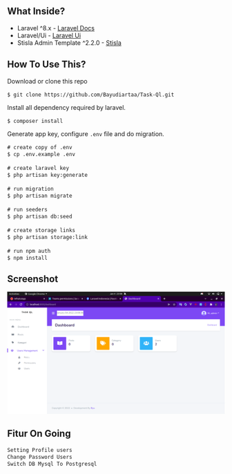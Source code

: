 ## What Inside?

- Laravel ^8.x - [Laravel Docs](https://laravel.com/docs/8.x/)
- Laravel/Ui - [Laravel Ui](https://github.com/laravel/ui)
- Stisla Admin Template ^2.2.0 - [Stisla](https://getstisla.com/)

## How To Use This?

Download or clone this repo
```shell
$ git clone https://github.com/Bayudiartaa/Task-Ql.git
```

Install all dependency required by laravel.
```shell
$ composer install
```

Generate app key, configure `.env` file and do migration.
```shell
# create copy of .env
$ cp .env.example .env

# create laravel key
$ php artisan key:generate

# run migration
$ php artisan migrate

# run seeders
$ php artisan db:seed

# create storage links
$ php artisan storage:link

# run npm auth
$ npm install 
```

## Screenshot
![Alt text](public/assets/img/ss.png?raw=true "Title")

## Fitur On Going

```
Setting Profile users
Change Password Users
Switch DB Mysql To Postgresql
```

